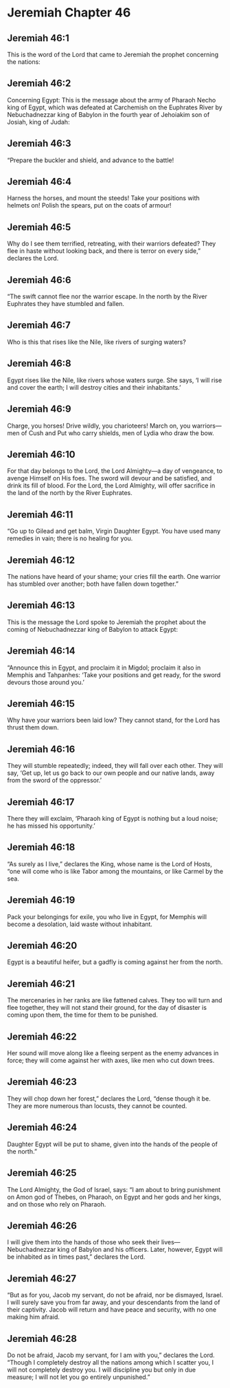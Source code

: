 # Jeremiah Chapter 46

## Jeremiah 46:1
This is the word of the Lord that came to Jeremiah the prophet concerning the nations:

## Jeremiah 46:2
Concerning Egypt: This is the message about the army of Pharaoh Necho king of Egypt, which was defeated at Carchemish on the Euphrates River by Nebuchadnezzar king of Babylon in the fourth year of Jehoiakim son of Josiah, king of Judah:

## Jeremiah 46:3
“Prepare the buckler and shield, and advance to the battle!

## Jeremiah 46:4
Harness the horses, and mount the steeds! Take your positions with helmets on! Polish the spears, put on the coats of armour!

## Jeremiah 46:5
Why do I see them terrified, retreating, with their warriors defeated? They flee in haste without looking back, and there is terror on every side,” declares the Lord.

## Jeremiah 46:6
“The swift cannot flee nor the warrior escape. In the north by the River Euphrates they have stumbled and fallen.

## Jeremiah 46:7
Who is this that rises like the Nile, like rivers of surging waters?

## Jeremiah 46:8
Egypt rises like the Nile, like rivers whose waters surge. She says, ‘I will rise and cover the earth; I will destroy cities and their inhabitants.’

## Jeremiah 46:9
Charge, you horses! Drive wildly, you charioteers! March on, you warriors—men of Cush and Put who carry shields, men of Lydia who draw the bow.

## Jeremiah 46:10
For that day belongs to the Lord, the Lord Almighty—a day of vengeance, to avenge Himself on His foes. The sword will devour and be satisfied, and drink its fill of blood. For the Lord, the Lord Almighty, will offer sacrifice in the land of the north by the River Euphrates.

## Jeremiah 46:11
“Go up to Gilead and get balm, Virgin Daughter Egypt. You have used many remedies in vain; there is no healing for you.

## Jeremiah 46:12
The nations have heard of your shame; your cries fill the earth. One warrior has stumbled over another; both have fallen down together.”

## Jeremiah 46:13
This is the message the Lord spoke to Jeremiah the prophet about the coming of Nebuchadnezzar king of Babylon to attack Egypt:

## Jeremiah 46:14
“Announce this in Egypt, and proclaim it in Migdol; proclaim it also in Memphis and Tahpanhes: ‘Take your positions and get ready, for the sword devours those around you.’

## Jeremiah 46:15
Why have your warriors been laid low? They cannot stand, for the Lord has thrust them down.

## Jeremiah 46:16
They will stumble repeatedly; indeed, they will fall over each other. They will say, ‘Get up, let us go back to our own people and our native lands, away from the sword of the oppressor.’

## Jeremiah 46:17
There they will exclaim, ‘Pharaoh king of Egypt is nothing but a loud noise; he has missed his opportunity.’

## Jeremiah 46:18
“As surely as I live,” declares the King, whose name is the Lord of Hosts, “one will come who is like Tabor among the mountains, or like Carmel by the sea.

## Jeremiah 46:19
Pack your belongings for exile, you who live in Egypt, for Memphis will become a desolation, laid waste without inhabitant.

## Jeremiah 46:20
Egypt is a beautiful heifer, but a gadfly is coming against her from the north.

## Jeremiah 46:21
The mercenaries in her ranks are like fattened calves. They too will turn and flee together, they will not stand their ground, for the day of disaster is coming upon them, the time for them to be punished.

## Jeremiah 46:22
Her sound will move along like a fleeing serpent as the enemy advances in force; they will come against her with axes, like men who cut down trees.

## Jeremiah 46:23
They will chop down her forest,” declares the Lord, “dense though it be. They are more numerous than locusts, they cannot be counted.

## Jeremiah 46:24
Daughter Egypt will be put to shame, given into the hands of the people of the north.”

## Jeremiah 46:25
The Lord Almighty, the God of Israel, says: “I am about to bring punishment on Amon god of Thebes, on Pharaoh, on Egypt and her gods and her kings, and on those who rely on Pharaoh.

## Jeremiah 46:26
I will give them into the hands of those who seek their lives—Nebuchadnezzar king of Babylon and his officers. Later, however, Egypt will be inhabited as in times past,” declares the Lord.

## Jeremiah 46:27
“But as for you, Jacob my servant, do not be afraid, nor be dismayed, Israel. I will surely save you from far away, and your descendants from the land of their captivity. Jacob will return and have peace and security, with no one making him afraid.

## Jeremiah 46:28
Do not be afraid, Jacob my servant, for I am with you,” declares the Lord. “Though I completely destroy all the nations among which I scatter you, I will not completely destroy you. I will discipline you but only in due measure; I will not let you go entirely unpunished.”
